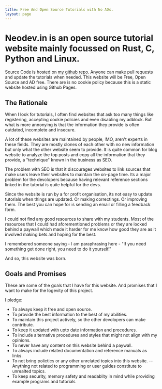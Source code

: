 ```yaml
---
title: Free And Open Source Tutorials with No ADs.
layout: page
---
```


# Neodev.in is an open source tutorial website mainly focussed on Rust, C, Python and Linux.

Source Code is hosted on [my github repo](https://github.com/5iddy/neodev.in). Anyone can make pull requests and update the tutorials when needed. This website will be Free, Open Source and AD free. There are is no cookie policy because this is a static website hosted using Github Pages.

## The Rationale

When I look for tutorials, I often find websites that ask too many things like registering, accepting cookie policies and even disabling my adblock. But what is more annonying is that the information they provide is often outdated, incomplete and insecure.

A lot of these websites are maintained by people, IMO, aren't experts in these fields. They are mostly clones of each other with no new information but only what the other website seem to provide. It is quite common for blog website to analyze the top posts and copy all the information that they provide, a "technique" known in the business as SEO. 

The problem with SEO is that it discourages websites to link sources that make users leave their websites to maintain the on-page time. Its a major problem for the devolopers because having relevant reference sections linked in the tutorial is quite helpful for the devs.

Since the website is run by a for profit organisation, its not easy to update tutorials when things are updated. Or making correctings. Or improving them. The best you can hope for is sending an email or filling a feedback form.

I could not find any good resources to share with my students. Most of the resources that I could had aforementioned problems or they are locked behind a paywall which made it harder for me know how good they are as it involved making bets and hoping for the best.

I remembered someone saying - I am paraphrasing here - "If you need something get done right, you need to do it yourself."

And so, this website was born.

## Goals and Promises

These are some of the goals that I have for this website. And promises that I want to make for the logevity of this project.

I pledge:

* To always keep it free and open source.
* To provide the best information to the best of my abilities.
* To maintain this project actively, so the other devolopers can make contribute.
* To keep it updated with upto date information and procedures.
* To include alternative procedures and styles that might not align with my opinions.
* To never have any content on this website behind a paywall.
* To always include related documentation and reference manuals as links.
* To not bring polictics or any other unrelated topics into this website. -- Anything not related to programming or user guides constitute to unrealted topics.
* To keep security, memory safety and readablity in mind while providing example programs and tutorials

